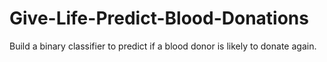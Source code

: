# Give-Life-Predict-Blood-Donations
Build a binary classifier to predict if a blood donor is likely to donate again.
